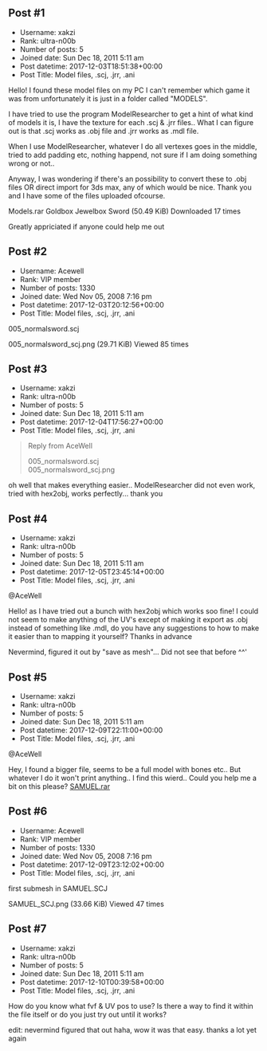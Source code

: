 ## Post #1
- Username: xakzi
- Rank: ultra-n00b
- Number of posts: 5
- Joined date: Sun Dec 18, 2011 5:11 am
- Post datetime: 2017-12-03T18:51:38+00:00
- Post Title: Model files, .scj, .jrr, .ani

Hello! I found these model files on my PC I can't remember which game it was from unfortunately it is just in a folder called "MODELS".

I have tried to use the program ModelResearcher to get a hint of what kind of models it is, I have the texture for each .scj & .jrr files..
What I can figure out is that .scj works as .obj file and .jrr works as .mdl file. 

When I use ModelResearcher, whatever I do all vertexes goes in the middle, tried to add padding etc, nothing happend, not sure if I am doing something wrong or not..

Anyway, I was wondering if there's an possibility to convert these to .obj files OR direct import for 3ds max, any of which would be nice.
Thank you and I have some of the files uploaded ofcourse.


 Models.rar
Goldbox Jewelbox Sword (50.49 KiB) Downloaded 17 times



Greatly appriciated if anyone could help me out
## Post #2
- Username: Acewell
- Rank: VIP member
- Number of posts: 1330
- Joined date: Wed Nov 05, 2008 7:16 pm
- Post datetime: 2017-12-03T20:12:56+00:00
- Post Title: Model files, .scj, .jrr, .ani

005_normalsword.scj  



005_normalsword_scj.png (29.71 KiB) Viewed 85 times
## Post #3
- Username: xakzi
- Rank: ultra-n00b
- Number of posts: 5
- Joined date: Sun Dec 18, 2011 5:11 am
- Post datetime: 2017-12-04T17:56:27+00:00
- Post Title: Model files, .scj, .jrr, .ani

> Reply from AceWell
>
> 005_normalsword.scj  
005_normalsword_scj.png

oh well that makes everything easier..
ModelResearcher did not even work, tried with hex2obj, works perfectly... thank you
## Post #4
- Username: xakzi
- Rank: ultra-n00b
- Number of posts: 5
- Joined date: Sun Dec 18, 2011 5:11 am
- Post datetime: 2017-12-05T23:45:14+00:00
- Post Title: Model files, .scj, .jrr, .ani

@AceWell

Hello! as I have tried out a bunch with hex2obj which works soo fine!
I could not seem to make anything of the UV's except of making it export as .obj instead of something like .mdl, do you have any suggestions to how to make it easier than to mapping it yourself? Thanks in advance

Nevermind, figured it out by "save as mesh"... Did not see that before ^^'
## Post #5
- Username: xakzi
- Rank: ultra-n00b
- Number of posts: 5
- Joined date: Sun Dec 18, 2011 5:11 am
- Post datetime: 2017-12-09T22:11:00+00:00
- Post Title: Model files, .scj, .jrr, .ani

@AceWell

Hey, I found a bigger file, seems to be a full model with bones etc..
But whatever I do it won't print anything.. I find this wierd..
Could you help me a bit on this please?
[SAMUEL.rar](https://xentaxbackup.github.io/file/13668_SAMUEL.rar)
## Post #6
- Username: Acewell
- Rank: VIP member
- Number of posts: 1330
- Joined date: Wed Nov 05, 2008 7:16 pm
- Post datetime: 2017-12-09T23:12:02+00:00
- Post Title: Model files, .scj, .jrr, .ani

first submesh in SAMUEL.SCJ  



SAMUEL_SCJ.png (33.66 KiB) Viewed 47 times
## Post #7
- Username: xakzi
- Rank: ultra-n00b
- Number of posts: 5
- Joined date: Sun Dec 18, 2011 5:11 am
- Post datetime: 2017-12-10T00:39:58+00:00
- Post Title: Model files, .scj, .jrr, .ani

How do you know what fvf & UV pos to use? Is there a way to find it within the file itself or do you just try out until it works?

edit: nevermind figured that out haha, wow it was that easy. thanks a lot yet again
